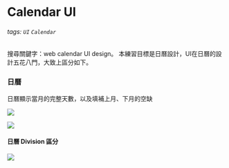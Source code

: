 # Calendar UI
###### tags: `UI` `Calendar `

搜尋關鍵字：web calendar UI design。
本練習目標是日曆設計，UI在日曆的設計五花八門，大致上區分如下。
 
### 日曆
日曆顯示當月的完整天數，以及填補上月、下月的空缺

![](https://i.imgur.com/Ze7O0Dz.png)

![](https://i.imgur.com/mbnEJ5b.png)


#### 日曆 Division 區分
![](https://i.imgur.com/u5I2YGJ.png)
